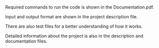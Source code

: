 Required commands to run the code is shown in the Documentation.pdf.

Input and output format are shown in the project description file.

There are also test files for a better understanding of how it works.

Detailed information about the project is also in the description and documentation files.
